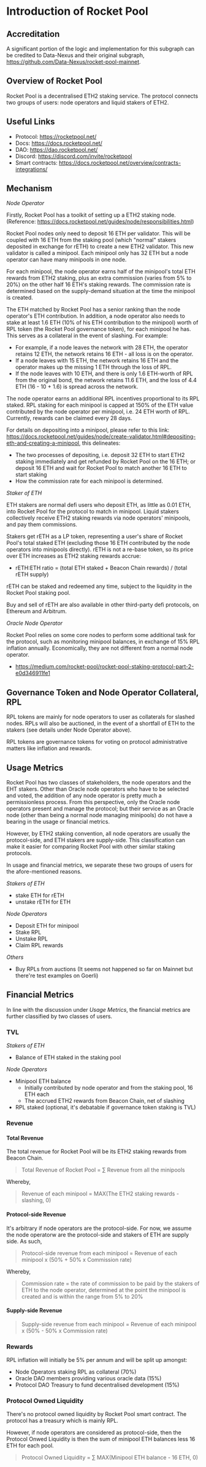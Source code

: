 # Introduction of Rocket Pool

## Accreditation

A significant portion of the logic and implementation for this subgraph can be credited to Data-Nexus and their original subgraph, https://github.com/Data-Nexus/rocket-pool-mainnet.

## Overview of Rocket Pool

Rocket Pool is a decentralised ETH2 staking service. The protocol connects two groups of users: node operators and liquid stakers of ETH2.

## Useful Links

- Protocol: https://rocketpool.net/
- Docs: https://docs.rocketpool.net/
- DAO: https://dao.rocketpool.net/
- Discord: https://discord.com/invite/rocketpool
- Smart contracts: https://docs.rocketpool.net/overview/contracts-integrations/

## Mechanism

_Node Operator_

Firstly, Rocket Pool has a toolkit of setting up a ETH2 staking node. (Reference: https://docs.rocketpool.net/guides/node/responsibilities.html)

Rocket Pool nodes only need to deposit 16 ETH per validator. This will be coupled with 16 ETH from the staking pool (which "normal" stakers deposited in exchange for rETH) to create a new ETH2 validator. This new validator is called a minipool. Each minipool only has 32 ETH but a node operator can have many minipools in one node.

For each minipool, the node operator earns half of the minipool's total ETH rewards from ETH2 staking, plus an extra commission (varies from 5% to 20%) on the other half 16 ETH's staking rewards. The commission rate is determined based on the supply-demand situation at the time the minipool is created.

The ETH matched by Rocket Pool has a senior ranking than the node operator's ETH contribution. In addition, a node operator also needs to stake at least 1.6 ETH (10% of his ETH contribution to the minipool) worth of RPL token (the Rocket Pool governance token), for each minipool he has. This serves as a collateral in the event of slashing. For example:

- For example, if a node leaves the network with 28 ETH, the operator retains 12 ETH, the network retains 16 ETH - all loss is on the operator.
- If a node leaves with 15 ETH, the network retains 16 ETH and the operator makes up the missing 1 ETH through the loss of RPL.
- If the node leaves with 10 ETH, and there is only 1.6 ETH-worth of RPL from the original bond, the network retains 11.6 ETH, and the loss of 4.4 ETH (16 - 10 + 1.6) is spread across the network.

The node operator earns an additional RPL incentives proportional to its RPL staked. RPL staking for each minipool is capped at 150% of the ETH value contributed by the node operator per minipool, i.e. 24 ETH worth of RPL. Currently, rewards can be claimed every 28 days.

For details on depositing into a minipool, please refer to this link: https://docs.rocketpool.net/guides/node/create-validator.html#depositing-eth-and-creating-a-minipool, this delineates:

- The two processes of depositing, i.e. deposit 32 ETH to start ETH2 staking immediately and get refunded by Rocket Pool on the 16 ETH; or deposit 16 ETH and wait for Rocket Pool to match another 16 ETH to start staking
- How the commission rate for each minipool is determined.

_Staker of ETH_

ETH stakers are normal defi users who deposit ETH, as little as 0.01 ETH, into Rocket Pool for the protocol to match in minipool. Liquid stakers collectively receive ETH2 staking rewards via node operators' minipools, and pay them commissions.

Stakers get rETH as a LP token, representing a user's share of Rocket Pool's total staked ETH (excluding those 16 ETH contributed by the node operators into minipools directly). rETH is not a re-base token, so its price over ETH increases as ETH2 staking rewards accrue:

- rETH:ETH ratio = (total ETH staked + Beacon Chain rewards) / (total rETH supply)

rETH can be staked and redeemed any time, subject to the liquidity in the Rocket Pool staking pool.

Buy and sell of rETH are also available in other third-party defi protocols, on Ethereum and Arbitrum.

_Oracle Node Operator_

Rocket Pool relies on some core nodes to perform some additional task for the protocol, such as monitoring minipool balances, in exchange of 15% RPL inflation annually. Economically, they are not different from a normal node operator.

- https://medium.com/rocket-pool/rocket-pool-staking-protocol-part-2-e0d346911fe1

## Governance Token and Node Operator Collateral, RPL

RPL tokens are mainly for node operators to user as collaterals for slashed nodes. RPLs will also be auctioned, in the event of a shortfall of ETH to the stakers (see details under Node Operator above).

RPL tokens are governance tokens for voting on protocol administrative matters like inflation and rewards.

## Usage Metrics

Rocket Pool has two classes of stakeholders, the node operators and the EHT stakers. Other than Oracle node operators who have to be selected and voted, the addition of any node operator is pretty much a permissionless process. From this perspective, only the Oracle node operators present and manage the protocol; but their service as an Oracle node (other than being a normal node managing minipools) do not have a bearing in the usage or financial metrics.

However, by ETH2 staking convention, all node operators are usually the protocol-side, and ETH stakers are supply-side. This classification can make it easier for comparing Rocket Pool with other similar staking protocols.

In usage and financial metrics, we separate these two groups of users for the afore-mentioned reasons.

_Stakers of ETH_

- stake ETH for rETH
- unstake rETH for ETH

_Node Operators_

- Deposit ETH for minipool
- Stake RPL
- Unstake RPL
- Claim RPL rewards

_Others_

- Buy RPLs from auctions (It seems not happened so far on Mainnet but there're test examples on Goerli)

## Financial Metrics

In line with the discussion under _Usage Metrics_, the financial metrics are further classified by two classes of users.

### TVL

_Stakers of ETH_

- Balance of ETH staked in the staking pool

_Node Operators_

- Minipool ETH balance
  - Initially contributed by node operator and from the staking pool, 16 ETH each
  - The accrued ETH2 rewards from Beacon Chain, net of slashing
- RPL staked (optional, it's debatable if governance token staking is TVL)

### Revenue

#### Total Revenue

The total revenue for Rocket Pool will be its ETH2 staking rewards from Beacon Chain.

> Total Revenue of Rocket Pool = $\sum$ Revenue from all the minipools

Whereby,

> Revenue of each minipool = MAX(The ETH2 staking rewards - slashing, 0)

#### Protocol-side Revenue

It's arbitrary if node operators are the protocol-side. For now, we assume the node operatorw are the protocol-side and stakers of ETH are supply side. As such,

> Protocol-side revenue from each minipool = Revenue of each minipool x (50% + 50% x Commission rate)

Whereby,

> Commission rate = the rate of commission to be paid by the stakers of ETH to the node operator, determined at the point the minipool is created and is within the range from 5% to 20%

#### Supply-side Revenue

> Supply-side revenue from each minipool = Revenue of each minipool x (50% - 50% x Commission rate)

### Rewards

RPL inflation will initially be 5% per annum and will be split up amongst:

- Node Operators staking RPL as collateral (70%)
- Oracle DAO members providing various oracle data (15%)
- Protocol DAO Treasury to fund decentralised development (15%)

### Protocol Owned Liquidity

There's no protocol owned liquidity by Rocket Pool smart contract. The protocol has a treasury which is mainly RPL.

However, if node operators are considered as protocol-side, then the Protocol Onwed Liquidity is then the sum of minipool ETH balances less 16 ETH for each pool.

> Protocol Owned Liquidity = $\sum$ MAX(Minipool ETH balance - 16 ETH, 0)
